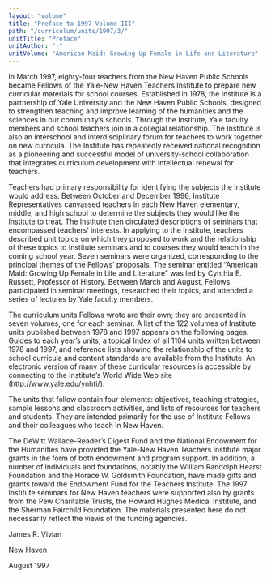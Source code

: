 ```yaml
---
layout: "volume"
title: "Preface to 1997 Volume III"
path: "/curriculum/units/1997/3/"
unitTitle: "Preface"
unitAuthor: "-"
unitVolume: "American Maid: Growing Up Female in Life and Literature"
---
```

<body>
<p>
	In March 1997, eighty-four teachers from the New Haven Public Schools became Fellows of the Yale-New Haven Teachers Institute to prepare new curricular materials for school courses. Established in 1978, the Institute is a partnership of Yale University and the New Haven Public Schools, designed to strengthen teaching and improve learning of the humanities and the sciences in our community’s schools. Through the Institute, Yale faculty members and school teachers join in a collegial relationship. The Institute is also an interschool and interdisciplinary forum for teachers to work together on new curricula. The Institute has repeatedly received national recognition as a pioneering and successful model of university-school collaboration that integrates curriculum development with intellectual renewal for teachers. 
</p>
<p>
	Teachers had primary responsibility for identifying the subjects the Institute would address. Between October and December 1996, Institute Representatives canvassed teachers in each New Haven elementary, middle, and high school to determine the subjects they would like the Institute to treat. The Institute then circulated descriptions of seminars that encompassed teachers’ interests. In applying to the Institute, teachers described unit topics on which they proposed to work and the relationship of these topics to Institute seminars and to courses they would teach in the coming school year. Seven seminars were organized, corresponding to the principal themes of the Fellows’ proposals. The seminar entitled “American Maid: Growing Up Female in Life and Literature” was led by Cynthia E. Russett, Professor of History. Between March and August, Fellows participated in seminar meetings, researched their topics, and attended a series of lectures by Yale faculty members. 
</p>
<p>
	The curriculum units Fellows wrote are their own; they are presented in seven volumes, one for each seminar. A list of the 122 volumes of Institute units published between 1978 and 1997 appears on the following pages. Guides to each year’s units, a topical Index of all 1104 units written between 1978 and 1997, and reference lists showing the relationship of the units to school curricula and content standards are available from the Institute. An electronic version of many of these curricular resources is accessible by connecting to the Institute’s World Wide Web site (http://www.yale.edu/ynhti/).
</p>
<p>
	The units that follow contain four elements: objectives, teaching strategies, sample lessons and classroom activities, and lists of resources for teachers and students. They are intended primarily for the use of Institute Fellows and their colleagues who teach in New Haven. 
</p>
<p>
	The DeWitt Wallace-Reader’s Digest Fund and the National Endowment for the Humanities have provided the Yale-New Haven Teachers Institute major grants in the form of both endowment and program support. In addition, a number of individuals and foundations, notably the William Randolph Hearst Foundation and the Horace W. Goldsmith Foundation, have made gifts and grants toward the Endowment Fund for the Teachers Institute. The 1997 Institute seminars for New Haven teachers were supported also by grants from the Pew Charitable Trusts, the Howard Hughes Medical Institute, and the Sherman Fairchild Foundation. The materials presented here do not necessarily reflect the views of the funding agencies. 
</p>
<p>
James R. Vivian
</p>
<p>
New Haven
</p>
<p>
August 1997
</p>
</body>